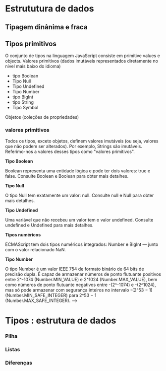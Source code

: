 # Estrututura de dados 


## Tipagem dinânima e fraca 

## Tipos primitivos

O conjunto de tipos na linguagem JavaScript consiste em primitive values e objects.
Valores primitivos (dados imutáveis representados diretamente no nível mais baixo do idioma)

* tipo Boolean
* Tipo Null
* Tipo Undefined
* Tipo Number
* tipo BigInt
* tipo String
* Tipo Symbol

Objetos (coleções de propriedades) 

### valores primitivos

Todos os tipos, exceto objetos, definem valores imutáveis (ou seja, valores que não podem ser alterados). Por exemplo, Strings são imutáveis. Referimo-nos a valores desses tipos como "valores primitivos".

**Tipo Boolean**

Boolean representa uma entidade lógica e pode ter dois valores: true e false. Consulte Boolean e Boolean para obter mais detalhes.

**Tipo Null**

O tipo Null tem exatamente um valor: null. Consulte null e Null para obter mais detalhes.

**Tipo Undefined**

Uma variável que não recebeu um valor tem o valor undefined. Consulte undefined e Undefined para mais detalhes.

**Tipos numéricos**

ECMAScript tem dois tipos numéricos integrados: Number e BigInt — junto com o valor relacionado NaN. 

**Tipo Number**

O tipo Number é um valor IEEE 754 de formato binário de 64 bits de precisão dupla. É capaz de armazenar números de ponto flutuante positivos entre 2^-1074 (Number.MIN_VALUE) e 2^1024 (Number.MAX_VALUE), bem como números de ponto flutuante negativos entre -(2^-1074) e -(2^1024), mas só pode armazenar com segurança inteiros no intervalo -(2^53 − 1) (Number.MIN_SAFE_INTEGER) para 2^53 − 1 (Number.MAX_SAFE_INTEGER). -->

# Tipos : estrutura de dados

### Pilha 

### Listas

### Diferenças 

